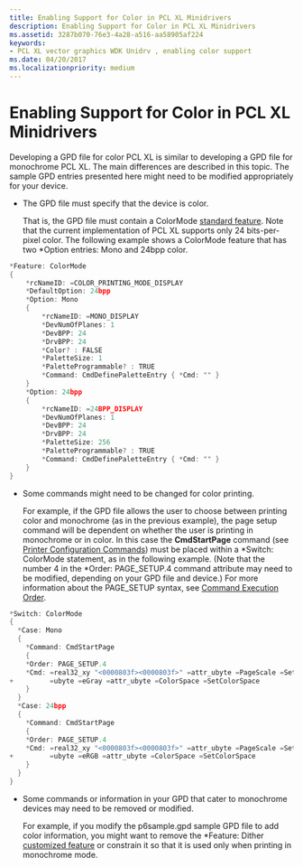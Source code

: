 ```yaml
---
title: Enabling Support for Color in PCL XL Minidrivers
description: Enabling Support for Color in PCL XL Minidrivers
ms.assetid: 3287b070-76e3-4a28-a516-aa58905af224
keywords:
- PCL XL vector graphics WDK Unidrv , enabling color support
ms.date: 04/20/2017
ms.localizationpriority: medium
---
```


#  Enabling Support for Color in PCL XL Minidrivers





Developing a GPD file for color PCL XL is similar to developing a GPD file for monochrome PCL XL. The main differences are described in this topic. The sample GPD entries presented here might need to be modified appropriately for your device.

-   The GPD file must specify that the device is color.

    That is, the GPD file must contain a ColorMode [standard feature](standard-features.md). Note that the current implementation of PCL XL supports only 24 bits-per-pixel color. The following example shows a ColorMode feature that has two \*Option entries: Mono and 24bpp color.

```cpp
*Feature: ColorMode
{
    *rcNameID: =COLOR_PRINTING_MODE_DISPLAY
    *DefaultOption: 24bpp
    *Option: Mono
    {
        *rcNameID: =MONO_DISPLAY
        *DevNumOfPlanes: 1
        *DevBPP: 24
        *DrvBPP: 24
        *Color? : FALSE
        *PaletteSize: 1
        *PaletteProgrammable? : TRUE
        *Command: CmdDefinePaletteEntry { *Cmd: "" }
    }
    *Option: 24bpp
    {
        *rcNameID: =24BPP_DISPLAY
        *DevNumOfPlanes: 1
        *DevBPP: 24
        *DrvBPP: 24
        *PaletteSize: 256
        *PaletteProgrammable? : TRUE
        *Command: CmdDefinePaletteEntry { *Cmd: "" }
    }
}
```

-   Some commands might need to be changed for color printing.

    For example, if the GPD file allows the user to choose between printing color and monochrome (as in the previous example), the page setup command will be dependent on whether the user is printing in monochrome or in color. In this case the **CmdStartPage** command (see [Printer Configuration Commands](printer-configuration-commands.md)) must be placed within a \*Switch: ColorMode statement, as in the following example. (Note that the number 4 in the \*Order: PAGE\_SETUP.4 command attribute may need to be modified, depending on your GPD file and device.) For more information about the PAGE\_SETUP syntax, see [Command Execution Order](command-execution-order.md).

```cpp
*Switch: ColorMode
{
  *Case: Mono
  {
    *Command: CmdStartPage
    {
    *Order: PAGE_SETUP.4
    *Cmd: =real32_xy "<0000803f><0000803f>" =attr_ubyte =PageScale =SetPageScale
+         =ubyte =eGray =attr_ubyte =ColorSpace =SetColorSpace
    }
  }
  *Case: 24bpp
  {
    *Command: CmdStartPage
    {
    *Order: PAGE_SETUP.4
    *Cmd: =real32_xy "<0000803f><0000803f>" =attr_ubyte =PageScale =SetPageScale
+         =ubyte =eRGB =attr_ubyte =ColorSpace =SetColorSpace
    }
  }
}
```

-   Some commands or information in your GPD that cater to monochrome devices may need to be removed or modified.

    For example, if you modify the p6sample.gpd sample GPD file to add color information, you might want to remove the \*Feature: Dither [customized feature](customized-features.md) or constrain it so that it is used only when printing in monochrome mode.

 

 




